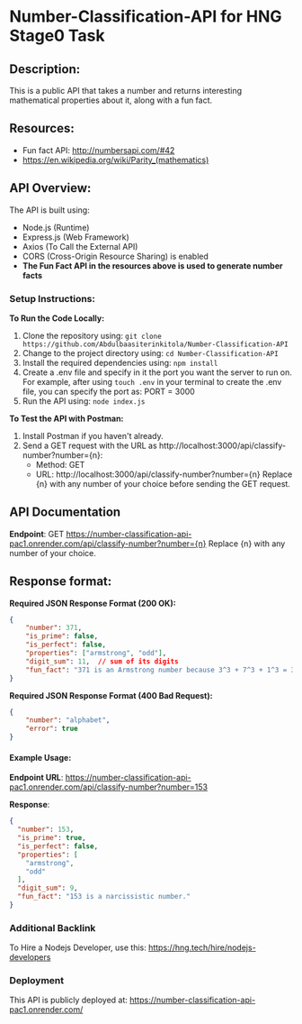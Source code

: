 # Number-Classification-API for HNG Stage0 Task

## Description:
This is a public API that takes a number and returns interesting mathematical properties about it, along with a fun fact.

## Resources:
- Fun fact API: http://numbersapi.com/#42
- https://en.wikipedia.org/wiki/Parity_(mathematics)

## API Overview:
The API is built using:
- Node.js (Runtime)
- Express.js (Web Framework)
- Axios (To Call the External API)
- CORS (Cross-Origin Resource Sharing) is enabled
- **The Fun Fact API in the resources above is used to generate number facts**

### Setup Instructions:
**To Run the Code Locally:**
1. Clone the repository using: `git clone https://github.com/Abdulbaasiterinkitola/Number-Classification-API`
2. Change to the project directory using: `cd Number-Classification-API`
3. Install the required dependencies using: `npm install`
4. Create a .env file and specify in it the port you want the server to run on. For example, after using `touch .env` in your terminal to create the .env file, you can specify the port as: PORT = 3000
5. Run the API using: `node index.js`


**To Test the API with Postman:**
1. Install Postman if you haven't already.
2. Send a GET request with the URL as http://localhost:3000/api/classify-number?number={n}:
   - Method: GET
   - URL: http://localhost:3000/api/classify-number?number={n}
   Replace {n} with any number of your choice before sending the GET request.


## API Documentation

**Endpoint**: GET https://number-classification-api-pac1.onrender.com/api/classify-number?number={n}
   Replace {n} with any number of your choice.


## Response format:

**Required JSON Response Format (200 OK):**

```json
{
    "number": 371,
    "is_prime": false,
    "is_perfect": false,
    "properties": ["armstrong", "odd"],
    "digit_sum": 11,  // sum of its digits
    "fun_fact": "371 is an Armstrong number because 3^3 + 7^3 + 1^3 = 371" //gotten from the numbers API
}
```
**Required JSON Response Format (400 Bad Request):**

```json
{
    "number": "alphabet",
    "error": true
}
```

#### Example Usage:

**Endpoint URL**: https://number-classification-api-pac1.onrender.com/api/classify-number?number=153

**Response**:
```json
{
  "number": 153,
  "is_prime": true,
  "is_perfect": false,
  "properties": [
    "armstrong",
    "odd"
  ],
  "digit_sum": 9,
  "fun_fact": "153 is a narcissistic number."
}
```

### Additional Backlink
To Hire a Nodejs Developer, use this: https://hng.tech/hire/nodejs-developers


### Deployment
This API is publicly deployed at: https://number-classification-api-pac1.onrender.com/
